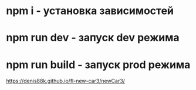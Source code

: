 # npm i - установка зависимостей

# npm run dev - запуск dev режима

# npm run build - запуск prod режима

https://denis88k.github.io/fl-new-car3/newCar3/
